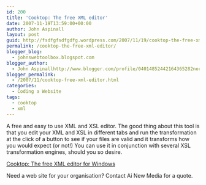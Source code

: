 ```yaml
---
id: 200
title: 'Cooktop: The free XML editor'
date: 2007-11-19T13:59:00+00:00
author: John Aspinall
layout: post
guid: http://fsdfgfsdfgdfg.wordpress.com/2007/11/19/cooktop-the-free-xml-editor/
permalink: /cooktop-the-free-xml-editor/
blogger_blog:
  - johnswebtoolbox.blogspot.com
blogger_author:
  - John Aspinallhttp://www.blogger.com/profile/04014852442164365282noreply@blogger.com
blogger_permalink:
  - /2007/11/cooktop-free-xml-editor.html
categories:
  - Coding a Website
tags:
  - cooktop
  - xml
---
```

A free and easy to use XML and XSL editor. The good thing about this tool is that you edit your XML and XSL in different tabs and run the transformation at the click of a button to see if your files are valid and it transforms how you would expect (or not!) You can use it in conjunction with several XSL transformation engines, should you so desire. 

[Cooktop: The free XML editor for Windows](http://www.xmlcooktop.com/) 

<div class="blogger-post-footer">
  Need a web site for your organisation? Contact Ai New Media for a quote.
</div>